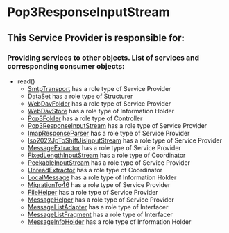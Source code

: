 # Pop3ResponseInputStream
## This Service Provider is responsible for:
### Providing services to other objects. List of services and corresponding consumer objects: 
* read()
	* [SmtpTransport](../ServiceProviders/SmtpTransport.md) has a role type of Service Provider
	* [DataSet](../Structurers/DataSet.md) has a role type of Structurer
	* [WebDavFolder](../ServiceProviders/WebDavFolder.md) has a role type of Service Provider
	* [WebDavStore](../InformationHolders/WebDavStore.md) has a role type of Information Holder
	* [Pop3Folder](../Controllers/Pop3Folder.md) has a role type of Controller
	* [Pop3ResponseInputStream](../ServiceProviders/Pop3ResponseInputStream.md) has a role type of Service Provider
	* [ImapResponseParser](../ServiceProviders/ImapResponseParser.md) has a role type of Service Provider
	* [Iso2022JpToShiftJisInputStream](../ServiceProviders/Iso2022JpToShiftJisInputStream.md) has a role type of Service Provider
	* [MessageExtractor](../ServiceProviders/MessageExtractor.md) has a role type of Service Provider
	* [FixedLengthInputStream](../Coordinators/FixedLengthInputStream.md) has a role type of Coordinator
	* [PeekableInputStream](../ServiceProviders/PeekableInputStream.md) has a role type of Service Provider
	* [UnreadExtractor](../Coordinators/UnreadExtractor.md) has a role type of Coordinator
	* [LocalMessage](../InformationHolders/LocalMessage.md) has a role type of Information Holder
	* [MigrationTo46](../ServiceProviders/MigrationTo46.md) has a role type of Service Provider
	* [FileHelper](../ServiceProviders/FileHelper.md) has a role type of Service Provider
	* [MessageHelper](../ServiceProviders/MessageHelper.md) has a role type of Service Provider
	* [MessageListAdapter](../Interfacers/MessageListAdapter.md) has a role type of Interfacer
	* [MessageListFragment](../Interfacers/MessageListFragment.md) has a role type of Interfacer
	* [MessageInfoHolder](../InformationHolders/MessageInfoHolder.md) has a role type of Information Holder
